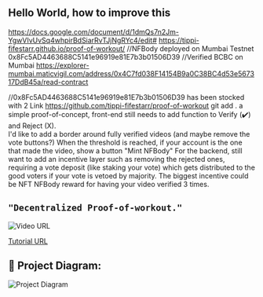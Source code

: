 ## Hello World, how to improve this
https://docs.google.com/document/d/1dmQs7n2Jm-YgwVIvUvSq4whpirBdSiarRvTJjNgRYc4/edit#
https://tippi-fifestarr.github.io/proof-of-workout/ 
//NFBody deployed on Mumbai Testnet 0x8Fc5AD4463688C5141e96919e81E7b3b01506D39
//Verified BCBC on Mumbai https://explorer-mumbai.maticvigil.com/address/0x4C7fd038F14154B9a0C38BC4d53e567317DdB45a/read-contract 

//0x8Fc5AD4463688C5141e96919e81E7b3b01506D39 has been stocked with 2 Link
https://github.com/tippi-fifestarr/proof-of-workout
git add .
a simple proof-of-concept, front-end still needs to add function to Verify (✔️) and Reject (X).  
I'd like to add a border around fully verified videos (and maybe remove the vote buttons?)
When the threshold is reached, if your account is the one that made the video, show a button "Mint NFBody"
For the backend, still want to add an incentive layer such as removing the rejected ones, requiring a vote deposit (like staking your vote) which gets distributed to the good voters if your vote is vetoed by majority.
The biggest incentive could be NFT NFBody reward for having your video verified 3 times.


## ```"Decentralized Proof-of-workout."```

![Video URL](https://emojipedia-us.s3.amazonaws.com/content/2020/04/05/yt.png)

[Tutorial URL](https://www.youtube.com/watch?v=8rhueOcTu8k)

## 🔧 Project Diagram:
![Project Diagram](https://i.gyazo.com/e7fa5d05ef7806419b4897ecc668a045.png)
